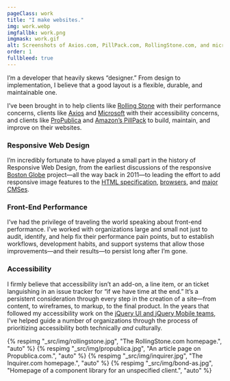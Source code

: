 ```yaml
---
pageClass: work
title: "I make websites."
img: work.webp
imgfallbk: work.png
imgmask: work.gif
alt: Screenshots of Axios.com, PillPack.com, RollingStone.com, and microsoft.com/design in illustrated generic device frames.
order: 1
fullbleed: true
---
```

<div class="copy">

  I’m a developer that heavily skews “designer.” From design to implementation, I believe that a good layout is a flexible, durable, and maintainable one.

  I’ve been brought in to help clients like [Rolling Stone](https://rollingstone.com) with their performance concerns, clients like [Axios](https://axios.com) and [Microsoft](https://www.microsoft.com/en-us/mwf) with their accessibility concerns, and clients like [ProPublica](https://propublica.org/) and [Amazon’s PillPack](https://www.pillpack.com/) to build, maintain, and improve on their websites.

  ### Responsive Web Design

  I’m incredibly fortunate to have played a small part in the history of Responsive Web Design, from the earliest discussions of the responsive [Boston Globe](https://bostonglobe.com) project—all the way back in 2011—to leading the effort to add responsive image features to the [HTML specification](https://www.w3.org/community/respimg/), [browsers](https://alistapart.com/blog/post/bringing-responsive-images-to-browsers), and [major CMSes](https://make.wordpress.org/core/2015/09/30/responsive-images-merge-proposal/).

  ### Front-End Performance

  I’ve had the privilege of traveling the world speaking about front-end performance. I’ve worked with organizations large and small not just to audit, identify, and help fix their performance pain points, but to establish workflows, development habits, and support systems that allow those improvements—and their results—to persist long after I’m gone.

  ### Accessibility

  I firmly believe that accessibility isn’t an add-on, a line item, or an ticket languishing in an issue tracker for “if we have time at the end.” It’s a persistent consideration through every step in the creation of a site—from content, to wireframes, to markup, to the final product. In the years that followed my accessibility work on the [jQuery UI and jQuery Mobile teams](https://jquery.org/team/), I’ve helped guide a number of organizations through the process of prioritizing accessibility both technically _and_ culturally.
</div>
<div class="illus">
{% respimg "_src/img/rollingstone.jpg", "The RollingStone.com homepage.", "auto" %}
{% respimg "_src/img/propublica.jpg", "An article page on Propublica.com.", "auto" %}
{% respimg "_src/img/inquirer.jpg", "The Inquirer.com homepage.", "auto" %}
{% respimg "_src/img/bond-as.jpg", "Homepage of a component library for an unspecified client.", "auto" %}
</div>